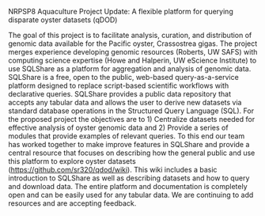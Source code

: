 NRPSP8 Aquaculture Project Update: A flexible platform for querying disparate oyster datasets (qDOD)



The goal of this project is to facilitate analysis, curation, and distribution of genomic data available for the Pacific oyster, Crassostrea gigas. The project merges experience developing genomic resources (Roberts, UW SAFS) with computing science expertise (Howe and Halperin, UW eScience Institute) to use SQLShare as a platform for aggregation and analysis of genomic data. SQLShare is a free, open to the public, web-based query-as-a-service platform designed to replace script-based scientific workflows with declarative queries. SQLShare provides a public data repository that accepts any tabular data  and allows the user to derive new datasets via standard database operations in the Structured Query Language (SQL). For the proposed project the objectives are to 1) Centralize datasets needed for effective analysis of oyster genomic data and 2) Provide a series of modules that provide examples of relevant queries. To this end our team has worked together to make improve features in SQLShare and provide a central resource that focuses on describing how the general public and use this platform to explore oyster datasets (https://github.com/sr320/qdod/wiki). This wiki includes a basic introduction to SQLShare as well as describing datasets and how to query and download data. The entire platform and documentation is completely open and can be easily used for any tabular data. We are continuing to add resources and are accepting feedback. 